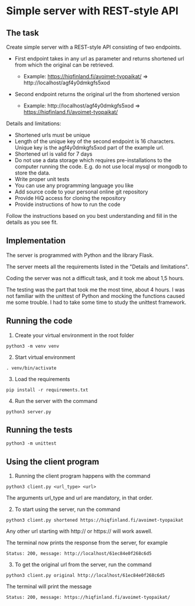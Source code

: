 # Simple server with REST-style API

## The task

Create simple server with a REST-style API consisting of two endpoints.

- First endpoint takes in any url as parameter and returns shortened url from which the original can be retrieved.
  - Example: https://hiqfinland.fi/avoimet-tyopaikat/  => http://localhost/agf4y0dmkgfs5xod

- Second endpoint returns the original url the from shortened version
  - Example: http://localhost/agf4y0dmkgfs5xod =>  https://hiqfinland.fi/avoimet-tyopaikat/

Details and limitations:

- Shortened urls must be unique
- Length of the unique key of the second endpoint is 16 characters. Unique key is the agf4y0dmkgfs5xod part of the example url.
- Shortened url is valid for 7 days
- Do not use a data storage which requires pre-installations to the computer running the code. E.g. do not use local mysql or mongodb to store the data.
- Write proper unit tests
- You can use any programming language you like
- Add source code to your personal online git repository
- Provide HiQ access for cloning the repository
- Provide instructions of how to run the code

Follow the instructions based on you best understanding and fill in the details as you see fit.

## Implementation

The server is programmed with Python and the library Flask.

The server meets all the requirements listed in the "Details and limitations".

Coding the server was not a difficult task, and it took me about 1,5 hours.

The testing was the part that took me the most time, about 4 hours. I was not familiar with the unittest of Python and mocking the functions caused me some trouble. I had to take some time to study the unittest framework.


## Running the code

1. Create your virtual environment in the root folder
```
python3 -m venv venv
```
2. Start virtual environment
```
. venv/bin/activate
```
3. Load the requirements
```
pip install -r requirements.txt
```
4. Run the server with the command
```
python3 server.py
```

## Running the tests
```
python3 -m unittest
```

## Using the client program

1. Running the client program happens with the command
```
python3 client.py <url_type> <url>
```
The arguments url_type and url are mandatory, in that order.

2. To start using the server, run the command
```
python3 client.py shortened https://hiqfinland.fi/avoimet-tyopaikat
```
Any other url starting with http:// or https:// will work aswell.

The terminal now prints the response from the server, for example
```
Status: 200, message: http://localhost/61ec84e0f268c6d5
```

3. To get the original url from the server, run the command
```
python3 client.py original http://localhost/61ec84e0f268c6d5
```
The terminal will print the message
```
Status: 200, message: https://hiqfinland.fi/avoimet-tyopaikat/
```

